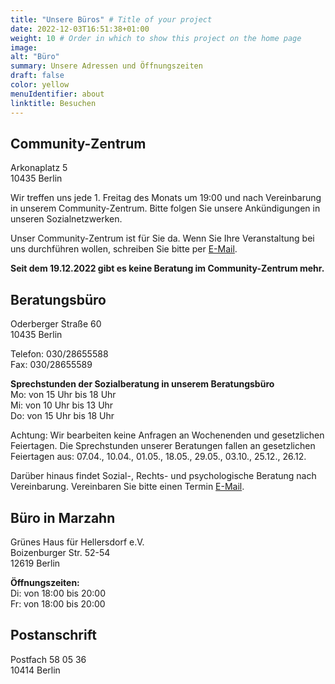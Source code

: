 ```yaml
---
title: "Unsere Büros" # Title of your project
date: 2022-12-03T16:51:38+01:00
weight: 10 # Order in which to show this project on the home page
image: 
alt: "Büro"
summary: Unsere Adressen und Öffnungszeiten
draft: false
color: yellow
menuIdentifier: about
linktitle: Besuchen
---
```


## Community-Zentrum ##

Arkonaplatz 5 \
10435 Berlin

Wir treffen uns jede 1. Freitag des Monats um 19:00 und nach Vereinbarung in unserem Community-Zentrum. Bitte folgen Sie unsere Ankündigungen in unseren Sozialnetzwerken.

Unser Community-Zentrum ist für Sie da. Wenn Sie Ihre Veranstaltung bei uns durchführen wollen, schreiben Sie bitte per [E-Mail](mailto:info@quarteera.de). 

**Seit dem 19.12.2022 gibt es keine Beratung im Community-Zentrum mehr.**

## Beratungsbüro ##

Oderberger Straße 60 \
10435 Berlin

Telefon: 030/28655588 \
Fax: 030/28655589

**Sprechstunden der Sozialberatung in unserem Beratungsbüro** \
Mo: von 15 Uhr bis 18 Uhr \
Mi: von 10 Uhr bis 13 Uhr \
Do: von 15 Uhr bis 18 Uhr 

Achtung: Wir bearbeiten keine Anfragen an Wochenenden und gesetzlichen Feiertagen. Die Sprechstunden unserer Beratungen fallen an gesetzlichen Feiertagen aus: 07.04., 10.04., 01.05., 18.05., 29.05., 03.10., 25.12., 26.12.

Darüber hinaus findet Sozial-, Rechts- und psychologische Beratung nach Vereinbarung. Vereinbaren Sie bitte einen Termin [E-Mail](mailto:help@quarteera.de). 

## Büro in Marzahn ##

Grünes Haus für Hellersdorf e.V. \
Boizenburger Str. 52-54 \
12619 Berlin

**Öffnungszeiten:** \
Di: von 18:00 bis 20:00 \
Fr: von 18:00 bis 20:00

## Postanschrift ##

Postfach 58 05 36 \
10414 Berlin